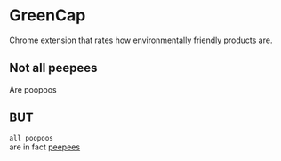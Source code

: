 # GreenCap
Chrome extension that rates how environmentally friendly products are.  

## Not all peepees  
Are poopoos  

## BUT  
```all poopoos```  
are in fact [peepees](https://www.youtube.com/watch?v=kM4QvUh-oCI)